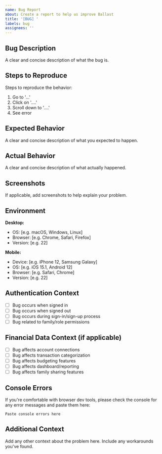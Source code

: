 ```yaml
---
name: Bug Report
about: Create a report to help us improve Ballast
title: '[BUG] '
labels: bug
assignees: ''
---
```


## Bug Description
A clear and concise description of what the bug is.

## Steps to Reproduce
Steps to reproduce the behavior:
1. Go to '...'
2. Click on '....'
3. Scroll down to '....'
4. See error

## Expected Behavior
A clear and concise description of what you expected to happen.

## Actual Behavior
A clear and concise description of what actually happened.

## Screenshots
If applicable, add screenshots to help explain your problem.

## Environment
**Desktop:**
- OS: [e.g. macOS, Windows, Linux]
- Browser: [e.g. Chrome, Safari, Firefox]
- Version: [e.g. 22]

**Mobile:**
- Device: [e.g. iPhone 12, Samsung Galaxy]
- OS: [e.g. iOS 15.1, Android 12]
- Browser: [e.g. Safari, Chrome]
- Version: [e.g. 22]

## Authentication Context
- [ ] Bug occurs when signed in
- [ ] Bug occurs when signed out  
- [ ] Bug occurs during sign-in/sign-up process
- [ ] Bug related to family/role permissions

## Financial Data Context (if applicable)
- [ ] Bug affects account connections
- [ ] Bug affects transaction categorization
- [ ] Bug affects budgeting features
- [ ] Bug affects dashboard/reporting
- [ ] Bug affects family sharing features

## Console Errors
If you're comfortable with browser dev tools, please check the console for any error messages and paste them here:

```
Paste console errors here
```

## Additional Context
Add any other context about the problem here. Include any workarounds you've found. 